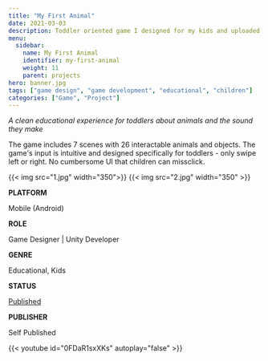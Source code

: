 ```yaml
---
title: "My First Animal"
date: 2021-03-03
description: Toddler oriented game I designed for my kids and uploaded to the play store
menu:
  sidebar:
    name: My First Animal
    identifier: my-first-animal
    weight: 11
    parent: projects
hero: banner.jpg
tags: ["game design", "game development", "educational", "children"]
categories: ["Game", "Project"]
---
```


*A clean educational experience for toddlers about animals and the sound they make*

The game includes 7 scenes with 26 interactable animals and objects. The game's input is intuitive and designed specifically for toddlers - only swipe left or right. No cumbersome UI that children can missclick.

{{< img src="1.jpg" width="350">}}
{{< img src="2.jpg" width="350" >}}

**PLATFORM**

Mobile (Android)

**ROLE**

Game Designer | Unity Developer

**GENRE**

Educational, Kids

**STATUS**

[Published](https://play.google.com/store/apps/details?id=com.PapaGugu.MyFirstAnimal)

**PUBLISHER**

Self Published

{{< youtube id="0FDaR1sxXKs" autoplay="false" >}}